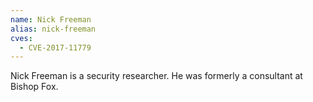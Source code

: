 ```yaml
---
name: Nick Freeman
alias: nick-freeman
cves:
  - CVE-2017-11779
---
```

Nick Freeman is a security researcher. He was formerly a consultant at Bishop Fox.
